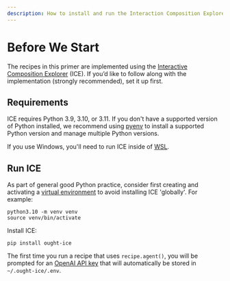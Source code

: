 ```yaml
---
description: How to install and run the Interaction Composition Explorer
---
```


# Before We Start

The recipes in this primer are implemented using the [Interactive Composition Explorer](https://github.com/oughtinc/ice) (ICE). If you’d like to follow along with the implementation (strongly recommended), set it up first.

## Requirements

ICE requires Python 3.9, 3.10, or 3.11. If you don't have a supported version of Python installed, we recommend using [pyenv](https://github.com/pyenv/pyenv) to install a supported Python version and manage multiple Python versions.

If you use Windows, you'll need to run ICE inside of [WSL](https://learn.microsoft.com/en-us/windows/wsl/install).

## Run ICE

As part of general good Python practice, consider first creating and activating a [virtual environment](https://docs.python.org/3/library/venv.html) to avoid installing ICE 'globally'. For example:

```shell
python3.10 -m venv venv
source venv/bin/activate
```

Install ICE:

```shell
pip install ought-ice
```

The first time you run a recipe that uses `recipe.agent()`, you will be prompted for an [OpenAI API key](https://beta.openai.com/account/api-keys) that will automatically be stored in `~/.ought-ice/.env`.
